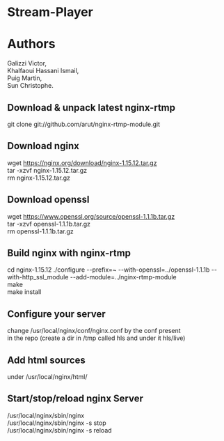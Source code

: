 # Stream-Player

# Authors
Galizzi Victor,  
Khalfaoui Hassani Ismail,  
Puig Martin,  
Sun Christophe.  

## Download & unpack latest nginx-rtmp 
git clone git://github.com/arut/nginx-rtmp-module.git  

## Download nginx

wget https://nginx.org/download/nginx-1.15.12.tar.gz  
tar -xzvf nginx-1.15.12.tar.gz  
rm nginx-1.15.12.tar.gz  

## Download openssl
wget https://www.openssl.org/source/openssl-1.1.1b.tar.gz  
tar -xzvf openssl-1.1.1b.tar.gz   
rm openssl-1.1.1b.tar.gz  

## Build nginx with nginx-rtmp

cd nginx-1.15.12 
./configure --prefix=~ --with-openssl=../openssl-1.1.1b --with-http_ssl_module --add-module=../nginx-rtmp-module    
make  
make install  

## Configure your server
change /usr/local/nginx/conf/nginx.conf by the conf present  
in the repo (create a dir in /tmp called hls and under it hls/live)  

## Add html sources 
under /usr/local/nginx/html/  

## Start/stop/reload nginx Server

/usr/local/nginx/sbin/nginx  
/usr/local/nginx/sbin/nginx -s stop  
/usr/local/nginx/sbin/nginx -s reload  

